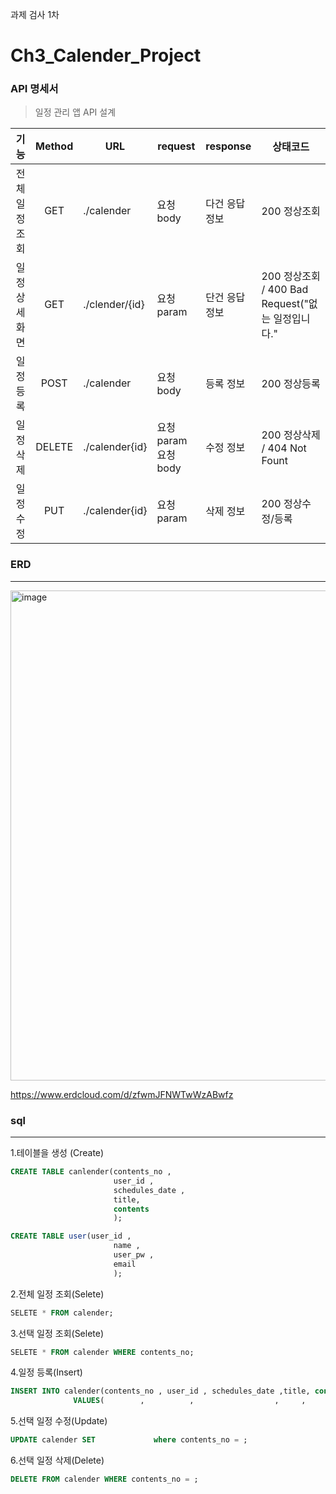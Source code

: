 과제 검사
1차 



# Ch3_Calender_Project

### API 명세서
> 일정 관리 앱  API 설계

| 기능 | Method | URL | request | response | 상태코드 |
|:-------:|:-----:|----|-----|------|------|
|전체 일정 조회|GET   |./calender           |요청 body          |다건 응답 정보|200 정상조회    |
|일정 상세 화면|GET   |./clender/{id}        |요청 param         |단건 응답 정보|200 정상조회 / 400 Bad Request("없는 일정입니다." |
|일정 등록    |POST  |./calender           |요청 body          |등록 정보    |200 정상등록   |
|일정 삭제    |DELETE|./calender{id}       |요청 param 요청 body|수정 정보    |200 정상삭제 / 404 Not Fount   |
|일정 수정    |PUT   |./calender{id}       |요청 param         |삭제 정보    |200 정상수정/등록|
   
###  ERD
---
<img width="784" alt="image" src="https://github.com/user-attachments/assets/5b0dd483-adae-4844-b7ed-0c631afb5477">

https://www.erdcloud.com/d/zfwmJFNWTwWzABwfz


   
### sql
---
1.테이블을 생성 (Create)
  ```sql
  CREATE TABLE canlender(contents_no ,
                         user_id ,
                         schedules_date ,
                         title,
                         contents
                         );
  ```
  ```sql
 CREATE TABLE user(user_id ,
                         name ,
                         user_pw ,
                         email
                         );
  ```
2.전체 일정 조회(Selete)
  ```sql
  SELETE * FROM calender;
  ```
3.선택 일정 조회(Selete)
```sql
SELETE * FROM calender WHERE contents_no;
```
4.일정 등록(Insert)
  ```sql
  INSERT INTO calender(contents_no , user_id , schedules_date ,title, contents)
                VALUES(        ,          ,                  ,     ,         );
  ```
5.선택 일정 수정(Update)
  ```sql
  UPDATE calender SET             where contents_no = ;
  ```
6.선택 일정 삭제(Delete)
  ```sql
  DELETE FROM calender WHERE contents_no = ;
  ``` 
